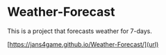 # Weather-Forecast

This is a project that forecasts weather for 7-days.

[https://jans4game.github.io/Weather-Forecast/](url)
